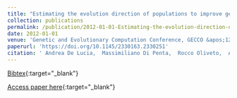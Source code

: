 ```yaml
---
title: "Estimating the evolution direction of populations to improve genetic algorithms"
collection: publications
permalink: /publication/2012-01-01-Estimating-the-evolution-direction-of-populations-to-improve-genetic-algorithms
date: 2012-01-01
venue: 'Genetic and Evolutionary Computation Conference, GECCO &apos;12, Philadelphia, PA, USA, July 7-11, 2012'
paperurl: 'https://doi.org/10.1145/2330163.2330251'
citation: ' Andrea De Lucia,  Massimiliano Di Penta,  Rocco Oliveto,  Annibale Panichella, &quot;Estimating the evolution direction of populations to improve genetic algorithms.&quot; Genetic and Evolutionary Computation Conference, GECCO &amp;apos;12, Philadelphia, PA, USA, July 7-11, 2012, 2012.'
---
```

[Bibtex](https://dblp.org/rec/bib/conf/gecco/LuciaPOP12){:target="_blank"}

[Access paper here](https://doi.org/10.1145/2330163.2330251){:target="_blank"}
